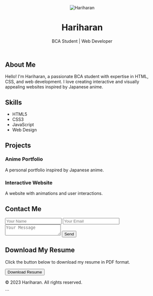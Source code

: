 <!DOCTYPE html>
<html lang="en">
<head>
  <meta charset="UTF-8">
  <meta name="viewport" content="width=device-width, initial-scale=1.0">
  <title>Hariharan - Portfolio</title>
  <link rel="stylesheet" href="style.css">
</head>
<body>
  <header>
    <!-- Add your photo here -->
    <img src="hariharan.jpg" alt="Hariharan" class="profile-photo">
    <h1>Hariharan</h1>
    <p>BCA Student | Web Developer</p>
  </div>
  <div class="cloud"></div>
  <div class="cloud" style="top: 40%; animation-delay: 2s;"></div>
</header>
<!-- About Section -->
<section id="about">
  <div class="container">
    <h2>About Me</h2>
    <p>Hello! I'm Hariharan, a passionate BCA student with expertise in HTML, CSS, and web development. I love creating interactive and visually appealing websites inspired by Japanese anime.</p>
  </div>
</section>
<!-- Skills Section -->
<section id="skills">
  <div class="container">
    <h2>Skills</h2>
    <ul>
      <li>HTML5</li>
      <li>CSS3</li>
      <li>JavaScript</li>
      <li>Web Design</li>
    </ul>
  </div>
</section>
<!-- Projects Section -->
<section id="projects">
  <div class="container">
    <h2>Projects</h2>
    <div class="project-grid">
      <div class="project-card">
        <h3>Anime Portfolio</h3>
        <p>A personal portfolio inspired by Japanese anime.</p>
      </div>
      <div class="project-card">
        <h3>Interactive Website</h3>
        <p>A website with animations and user interactions.</p>
      </div>
    </div>
  </div>
</section>
<!-- Contact Section -->
<section id="contact">
  <div class="container">
    <h2>Contact Me</h2>
    <form>
      <input type="text" placeholder="Your Name" required>
      <input type="email" placeholder="Your Email" required>
      <textarea placeholder="Your Message" required></textarea>
      <button type="submit">Send</button>
    </form>
  </div>
</section>
<!-- Resume Download Section -->
<section id="resume-download">
  <h2>Download My Resume</h2>
  <p>Click the button below to download my resume in PDF format.</p>
  <a href="hariharan.pdf" download="Hariharan Resume.pdf">
    <button>Download Resume</button>
  </a>
</section>
<!-- Footer -->
<footer>
  <div class="container">
    <p>&copy; 2023 Hariharan. All rights reserved.</p>
  </div>
</footer>
</body>
</html>
```
